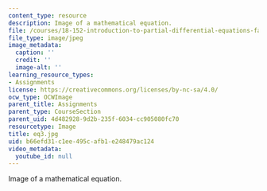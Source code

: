 ```yaml
---
content_type: resource
description: Image of a mathematical equation.
file: /courses/18-152-introduction-to-partial-differential-equations-fall-2005/b66efd31c1ee495cafb1e248479ac124_eq3.jpg
file_type: image/jpeg
image_metadata:
  caption: ''
  credit: ''
  image-alt: ''
learning_resource_types:
- Assignments
license: https://creativecommons.org/licenses/by-nc-sa/4.0/
ocw_type: OCWImage
parent_title: Assignments
parent_type: CourseSection
parent_uid: 4d482928-9d2b-235f-6034-cc905080fc70
resourcetype: Image
title: eq3.jpg
uid: b66efd31-c1ee-495c-afb1-e248479ac124
video_metadata:
  youtube_id: null
---
```

Image of a mathematical equation.